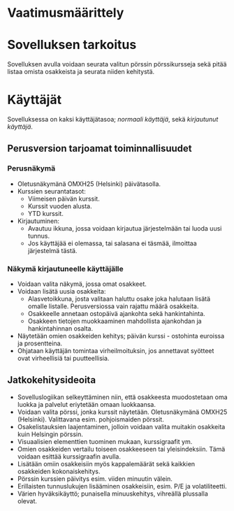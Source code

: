 # Vaatimusmäärittely

# Sovelluksen tarkoitus

Sovelluksen avulla voidaan seurata valitun pörssin pörssikursseja sekä pitää listaa omista osakkeista ja seurata niiden kehitystä.

# Käyttäjät

Sovelluksessa on kaksi käyttäjätasoa; _normaali käyttäjä_, sekä _kirjautunut käyttäjä_.


## Perusversion tarjoamat toiminnallisuudet

### Perusnäkymä

* Oletusnäkymänä OMXH25 (Helsinki) päivätasolla.
* Kurssien seurantatasot:
    * Viimeisen päivän kurssit.
    * Kurssit vuoden alusta.
    * YTD kurssit.
* Kirjautuminen:
    * Avautuu ikkuna, jossa voidaan kirjautua järjestelmään tai luoda uusi tunnus.
    * Jos käyttäjää ei olemassa, tai salasana ei täsmää, ilmoittaa järjestelmä tästä.

### Näkymä kirjautuneelle käyttäjälle

* Voidaan valita näkymä, jossa omat osakkeet.
* Voidaan lisätä uusia osakkeita:
    * Alasvetoikkuna, josta valitaan haluttu osake joka halutaan lisätä omalle listalle. Perusversiossa vain rajattu määrä osakkeita.
    * Osakkeelle annetaan ostopäivä ajankohta sekä hankintahinta.
    * Osakkeen tietojen muokkaaminen mahdollista ajankohdan ja hankintahinnan osalta.
* Näytetään omien osakkeiden kehitys; päivän kurssi - ostohinta euroissa ja prosentteina.
* Ohjataan käyttäjän tomintaa virheilmoituksin, jos annettavat syötteet ovat virheellisiä tai puutteellisia.


## Jatkokehitysideoita
* Sovelluslogiikan selkeyttäminen niin, että osakkeesta muodostetaan oma luokka ja palvelut eriytetään omaan luokkaansa.
* Voidaan valita pörssi, jonka kurssit näytetään. Oletusnäkymänä OMXH25 (Helsinki). Valittavana esim. pohjoismaiden pörssit.
* Osakelistauksien laajentaminen, jolloin voidaan valita muitakin osakkeita kuin Helsingin pörssin.
* Visuaalisien elementtien tuominen mukaan, kurssigraafit ym.
* Omien osakkeiden vertailu toiseen osakkeeseen tai yleisindeksiin. Tämä voidaan esittää kurssigraafin avulla.
* Lisätään omiin osakkeisiin myös kappalemäärät sekä kaikkien osakkeiden kokonaiskehitys.
* Pörssin kurssien päivitys esim. viiden minuutin välein.
* Erillaisten tunnuslukujen lisääminen osakkeisiin, esim. P/E ja volatiliteetti.
* Värien hyväksikäyttö; punaisella minuuskehitys, vihreällä plussalla olevat.
